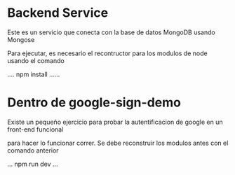 # Backend Service 

Este es un servicio que conecta con la base de datos MongoDB usando Mongose

Para ejecutar, es necesario el recontructor para los modulos de node usando el comando 

....
npm install
......

# Dentro de google-sign-demo 

Existe un pequeño ejercicio para probar la autentificacion de google en un front-end funcional

para hacer lo funcionar correr. Se debe reconstruir los modulos antes con el comando anterior

...
npm run dev
...